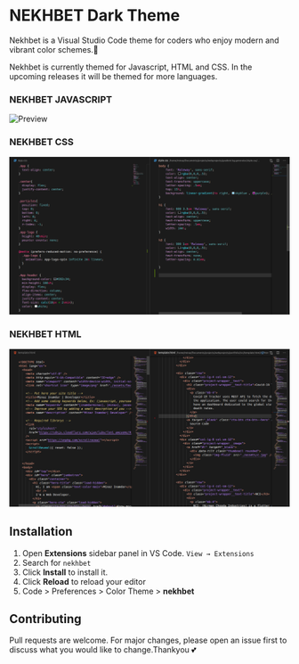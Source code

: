 # NEKHBET Dark Theme

Nekhbet is a Visual Studio Code theme for coders who enjoy modern and vibrant color schemes.💜

Nekhbet is currently themed for Javascript, HTML and CSS. In the upcoming releases it will be themed for more languages.

### NEKHBET JAVASCRIPT
![Preview](https://github.com/inamdarminaz/nekhbet/blob/master/images/NekhbetCSS.png?raw=true)

### NEKHBET CSS
![Preview](images/NekhbetCSS.png)

### NEKHBET HTML
![Preview](images/NekhbetHTML.png)

## Installation
1. Open **Extensions** sidebar panel in VS Code. `View → Extensions`
2. Search for `nekhbet`
3. Click **Install** to install it.
4. Click **Reload** to reload  your editor
5. Code > Preferences > Color Theme > **nekhbet**

## Contributing
Pull requests are welcome. For major changes, please open an issue first to discuss what you would like to change.Thankyou 💕

